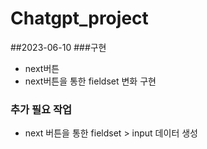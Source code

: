 # Chatgpt_project

##2023-06-10
###구현
* next버튼
* next버튼을 통한 fieldset 변화 구현
### 추가 필요 작업
* next 버튼을 통한 fieldset > input 데이터 생성
